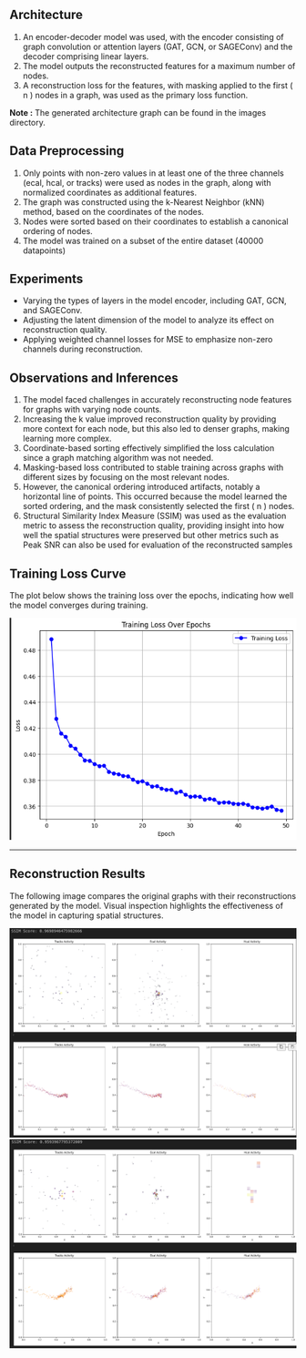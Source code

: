 ## Architecture  

1. An encoder-decoder model was used, with the encoder consisting of graph convolution or attention layers (GAT, GCN, or SAGEConv) and the decoder comprising linear layers.  
2. The model outputs the reconstructed features for a maximum number of nodes.  
3. A reconstruction loss for the features, with masking applied to the first \( n \) nodes in a graph, was used as the primary loss function.

**Note :** The generated architecture graph can be found in the images directory. 

## Data Preprocessing  

1. Only points with non-zero values in at least one of the three channels (ecal, hcal, or tracks) were used as nodes in the graph, along with normalized coordinates as additional features.  
2. The graph was constructed using the k-Nearest Neighbor (kNN) method, based on the coordinates of the nodes.  
3. Nodes were sorted based on their coordinates to establish a canonical ordering of nodes.  
4. The model was trained on a subset of the entire dataset (40000 datapoints)

## Experiments  

- Varying the types of layers in the model encoder, including GAT, GCN, and SAGEConv.  
- Adjusting the latent dimension of the model to analyze its effect on reconstruction quality.  
- Applying weighted channel losses for MSE to emphasize non-zero channels during reconstruction.  

## Observations and Inferences  

1. The model faced challenges in accurately reconstructing node features for graphs with varying node counts.  
2. Increasing the k value improved reconstruction quality by providing more context for each node, but this also led to denser graphs, making learning more complex.  
3. Coordinate-based sorting effectively simplified the loss calculation since a graph matching algorithm was not needed.  
4. Masking-based loss contributed to stable training across graphs with different sizes by focusing on the most relevant nodes.  
5. However, the canonical ordering introduced artifacts, notably a horizontal line of points. This occurred because the model learned the sorted ordering, and the mask consistently selected the first \( n \) nodes.  
6. Structural Similarity Index Measure (SSIM) was used as the evaluation metric to assess the reconstruction quality, providing insight into how well the spatial structures were preserved but other metrics such as Peak SNR can also be used for evaluation of the reconstructed samples  

## Training Loss Curve

The plot below shows the training loss over the epochs, indicating how well the model converges during training.

![Training Loss Curve](./images/training_loss.png)

---

## Reconstruction Results

The following image compares the original graphs with their reconstructions generated by the model. Visual inspection highlights the effectiveness of the model in capturing spatial structures.

![Reconstruction Results](./images/recon1.png)
![Reconstruction Results](./images/recon2.png)
